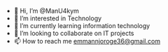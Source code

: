 - 👋 Hi, I’m @ManU4kym
- 👀 I’m interested in Technology
- 🌱 I’m currently learning information technology
- 💞️ I’m looking to collaborate on IT projects
- 📫 How to reach me emmannjoroge36@gmail.com

<!---
ManU4kym/ManU4kym is a ✨ special ✨ repository because its `README.md` (this file) appears on your GitHub profile.
You can click the Preview link to take a look at your changes.
--->
